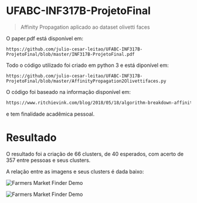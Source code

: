 # UFABC-INF317B-ProjetoFinal
> Affinity Propagation aplicado ao dataset olivetti faces

O paper.pdf está disponível em:
```
https://github.com/julio-cesar-leitao/UFABC-INF317B-ProjetoFinal/blob/master/INF317B-ProjetoFinal.pdf
```

Todo o código utilizado foi criado em python 3 e está diponível em:
```
https://github.com/julio-cesar-leitao/UFABC-INF317B-ProjetoFinal/blob/master/AffinityPropagation2Olivettifaces.py
```

O código foi baseado na informação disponível em:
```sh
https://www.ritchievink.com/blog/2018/05/18/algorithm-breakdown-affinity-propagation/
```
e tem finalidade acadêmica pessoal.

# Resultado

O resultado foi a criação de 66 clusters, de 40 esperados, com acerto de 357 entre pessoas e seus clusters.

A relação entre as imagens e seus clusters é dada baixo:

![Farmers Market Finder Demo](https://github.com/julio-cesar-leitao/UFABC-INF317B-ProjetoFinal/blob/master/gif-OlivettiFaces.gif)

![Farmers Market Finder Demo](https://github.com/julio-cesar-leitao/UFABC-INF317B-ProjetoFinal/blob/master/gif-OlivettiFaces2.gif)






